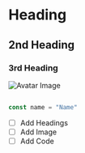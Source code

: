 # Heading
## 2nd Heading
### 3rd Heading

![Avatar Image](https://w7.pngwing.com/pngs/340/946/png-transparent-avatar-user-computer-icons-software-developer-avatar-child-face-heroes-thumbnail.png)

```javascript

const name = "Name"
```
- [ ] Add Headings
- [ ] Add Image
- [ ] Add Code
